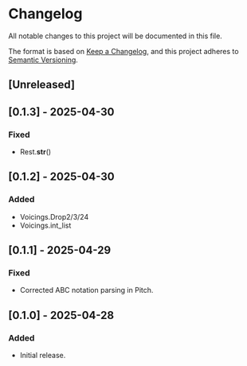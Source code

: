 # Changelog

All notable changes to this project will be documented in this file.

The format is based on [Keep a Changelog](https://keepachangelog.com/en/1.0.0/),
and this project adheres to [Semantic Versioning](https://semver.org/spec/v2.0.0.html).

## [Unreleased]

## [0.1.3] - 2025-04-30
### Fixed
- Rest.__str__()

## [0.1.2] - 2025-04-30
### Added
- Voicings.Drop2/3/24
- Voicings.int_list

## [0.1.1] - 2025-04-29
### Fixed
- Corrected ABC notation parsing in Pitch.

## [0.1.0] - 2025-04-28
### Added
- Initial release.
